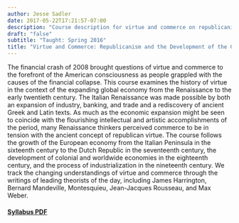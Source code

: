 ```yaml
---
author: Jesse Sadler
date: 2017-05-22T17:21:57-07:00
description: "Course description for virtue and commerce on republicanism and the development of capitalism"
draft: "false"
subtitle: "Taught: Spring 2016"
title: "Virtue and Commerce: Republicanism and the Development of the Global Economy"
---
```


The financial crash of 2008 brought questions of virtue and commerce to the forefront of the American consciousness as people grappled with the causes of the financial collapse. This course examines the history of virtue in the context of the expanding global economy from the Renaissance to the early twentieth century. The Italian Renaissance was made possible by both an expansion of industry, banking, and trade and a rediscovery of ancient Greek and Latin texts. As much as the economic expansion might be seen to coincide with the flourishing intellectual and artistic accomplishments of the period, many Renaissance thinkers perceived commerce to be in tension with the ancient concept of republican virtue. The course follows the growth of the European economy from the Italian Peninsula in the sixteenth century to the Dutch Republic in the seventeenth century, the development of colonial and worldwide economies in the eighteenth century, and the process of industrialization in the nineteenth century. We track the changing understandings of virtue and commerce through the writings of leading theorists of the day, including James Harrington, Bernard Mandeville, Montesquieu, Jean-Jacques Rousseau, and Max Weber.

#### [Syllabus PDF](http://localhost:1313/img/Sadler-Virtue-Commerce-Syllabus-S16.pdf)

<!--more-->